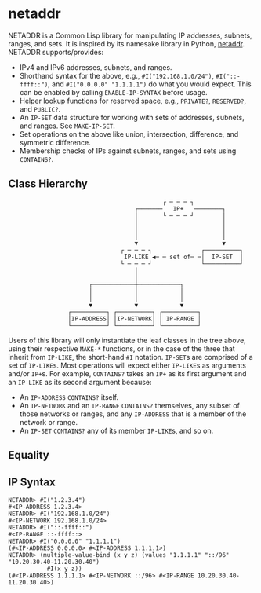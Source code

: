 # netaddr

NETADDR is a Common Lisp library for manipulating IP addresses, subnets, ranges,
and sets. It is inspired by its namesake library in Python,
[netaddr](https://github.com/netaddr/netaddr). NETADDR supports/provides:

* IPv4 and IPv6 addresses, subnets, and ranges.
* Shorthand syntax for the above, e.g., `#I("192.168.1.0/24")`, `#I("::-ffff::")`,
  and `#I("0.0.0.0" "1.1.1.1")` do what you would expect. This can be enabled
  by calling `ENABLE-IP-SYNTAX` before usage.
* Helper lookup functions for reserved space, e.g., `PRIVATE?`, `RESERVED?`, and
  `PUBLIC?`.
* An `IP-SET` data structure for working with sets of addresses, subnets, and
  ranges. See `MAKE-IP-SET`.
* Set operations on the above like union, intersection, difference, and
  symmetric difference.
* Membership checks of IPs against subnets, ranges, and sets using `CONTAINS?`.

## Class Hierarchy

```
                                            ┌ ─ ─ ─ ┐
                                    ┌───────   IP+   ────────┐
                                    │       └ ─ ─ ─ ┘        │
                                    │                        │
                                    │                        │
                                    │                        │
                                    ▼                        ▼
                                ┌ ─ ─ ─ ┐              ┌──────────┐
                                 IP-LIKE ◀─ ─ set of─ ─│  IP-SET  │
                                └ ─ ─ ─ ┘              └──────────┘
                                    │
                                    │
                       ┌────────────┼────────────┐
                       │            │            │
                       │            │            │
                       ▼            ▼            ▼
                 ┌──────────┐ ┌──────────┐ ┌──────────┐
                 │IP-ADDRESS│ │IP-NETWORK│ │ IP-RANGE │
                 └──────────┘ └──────────┘ └──────────┘
```

Users of this library will only instantiate the leaf classes in the tree above,
using their respective `MAKE-*` functions, or in the case of the three that
inherit from `IP-LIKE`, the short-hand `#I` notation. `IP-SET`s are comprised of
a set of `IP-LIKE`s. Most operations will expect either `IP-LIKE`s as arguments
and/or `IP+`s. For example, `CONTAINS?` takes an `IP+` as its first argument and
an `IP-LIKE` as its second argument because:

* An `IP-ADDRESS` `CONTAINS?` itself.
* An `IP-NETWORK` and an `IP-RANGE` `CONTAINS?` themselves, any subset of those
  networks or ranges, and any `IP-ADDRESS` that is a member of the network or
  range.
* An `IP-SET` `CONTAINS?` any of its member `IP-LIKE`s, and so on.

## Equality

## IP Syntax

```
NETADDR> #I("1.2.3.4")
#<IP-ADDRESS 1.2.3.4>
NETADDR> #I("192.168.1.0/24")
#<IP-NETWORK 192.168.1.0/24>
NETADDR> #I("::-ffff::")
#<IP-RANGE ::-ffff::>
NETADDR> #I("0.0.0.0" "1.1.1.1")
(#<IP-ADDRESS 0.0.0.0> #<IP-ADDRESS 1.1.1.1>)
NETADDR> (multiple-value-bind (x y z) (values "1.1.1.1" "::/96" "10.20.30.40-11.20.30.40")
           #I(x y z))
(#<IP-ADDRESS 1.1.1.1> #<IP-NETWORK ::/96> #<IP-RANGE 10.20.30.40-11.20.30.40>)
```
